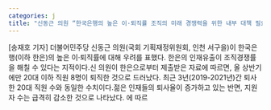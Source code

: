 ```yaml
---
categories: j
title: "신동근 의원 “한국은행의 높은 이·퇴직률 조직의 미래 경쟁력을 위한 내부 대책 필요”"
---
```

[송재호 기자] 더불어민주당 신동근 의원(국회 기획재정위원회, 인천 서구을)이 한국은행(이하 한은)의 높은 이·퇴직률에 대해 우려를 표했다. 한은의 인재유출이 조직경쟁률을 해칠 수 있다는 지적이다.신 의원이 한은으로부터 제출받은  자료에 따르면, 올 상반기에만 20대 이하 직원 8명이 퇴직한 것으로 드러났다. 최근 3년(2019-2021년)간 퇴사한 20대 직원 수와 동일한 수치이다.젊은 인재들의 퇴사율이 증가하고 있는 반면, 지원자 수는 급격히 감소한 것으로 나타났다. 에 따르